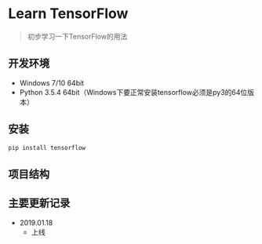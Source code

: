 # Learn TensorFlow
> 初步学习一下TensorFlow的用法

## 开发环境
* Windows 7/10 64bit
* Python 3.5.4 64bit（Windows下要正常安装tensorflow必须是py3的64位版本）

## 安装
```bash
pip install tensorflow
```

## 项目结构



## 主要更新记录
* 2019.01.18
  * 上线

